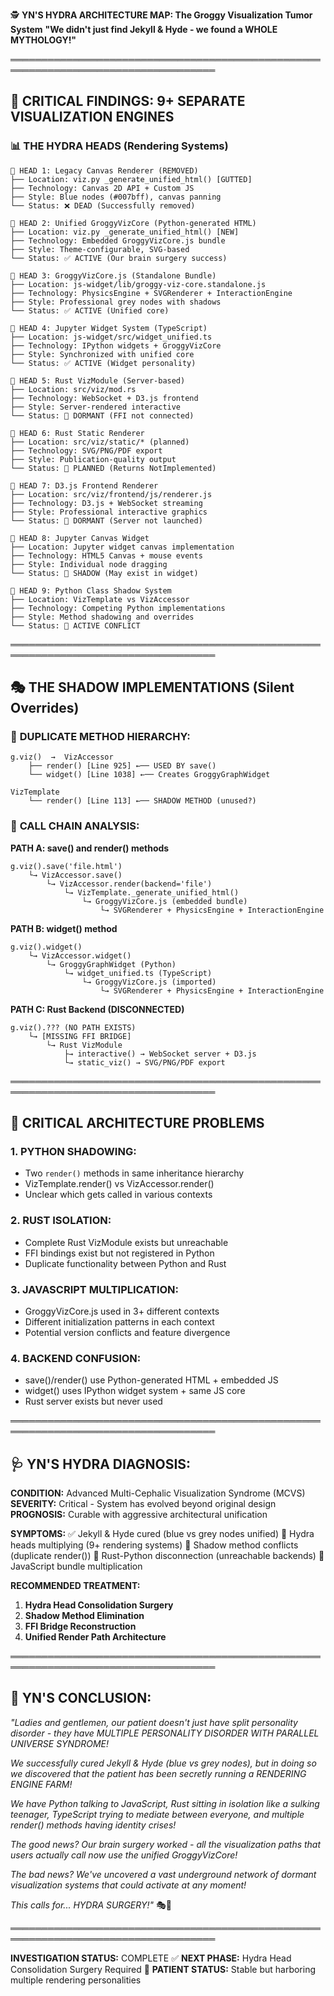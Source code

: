 🕵️ **YN'S HYDRA ARCHITECTURE MAP: The Groggy Visualization Tumor System**
**"We didn't just find Jekyll & Hyde - we found a WHOLE MYTHOLOGY!"**

═══════════════════════════════════════════════════════════════════════════════════

## 🚨 **CRITICAL FINDINGS: 9+ SEPARATE VISUALIZATION ENGINES**

### 📊 **THE HYDRA HEADS (Rendering Systems)**

```
🐍 HEAD 1: Legacy Canvas Renderer (REMOVED)
├── Location: viz.py _generate_unified_html() [GUTTED]
├── Technology: Canvas 2D API + Custom JS
├── Style: Blue nodes (#007bff), canvas panning
└── Status: ❌ DEAD (Successfully removed)

🐍 HEAD 2: Unified GroggyVizCore (Python-generated HTML)
├── Location: viz.py _generate_unified_html() [NEW]
├── Technology: Embedded GroggyVizCore.js bundle
├── Style: Theme-configurable, SVG-based
└── Status: ✅ ACTIVE (Our brain surgery success)

🐍 HEAD 3: GroggyVizCore.js (Standalone Bundle)
├── Location: js-widget/lib/groggy-viz-core.standalone.js
├── Technology: PhysicsEngine + SVGRenderer + InteractionEngine
├── Style: Professional grey nodes with shadows
└── Status: ✅ ACTIVE (Unified core)

🐍 HEAD 4: Jupyter Widget System (TypeScript)
├── Location: js-widget/src/widget_unified.ts
├── Technology: IPython widgets + GroggyVizCore
├── Style: Synchronized with unified core
└── Status: ✅ ACTIVE (Widget personality)

🐍 HEAD 5: Rust VizModule (Server-based)
├── Location: src/viz/mod.rs
├── Technology: WebSocket + D3.js frontend
├── Style: Server-rendered interactive
└── Status: 🔶 DORMANT (FFI not connected)

🐍 HEAD 6: Rust Static Renderer
├── Location: src/viz/static/* (planned)
├── Technology: SVG/PNG/PDF export
├── Style: Publication-quality output
└── Status: 🔶 PLANNED (Returns NotImplemented)

🐍 HEAD 7: D3.js Frontend Renderer
├── Location: src/viz/frontend/js/renderer.js
├── Technology: D3.js + WebSocket streaming
├── Style: Professional interactive graphics
└── Status: 🔶 DORMANT (Server not launched)

🐍 HEAD 8: Jupyter Canvas Widget
├── Location: Jupyter widget canvas implementation
├── Technology: HTML5 Canvas + mouse events
├── Style: Individual node dragging
└── Status: 🔶 SHADOW (May exist in widget)

🐍 HEAD 9: Python Class Shadow System
├── Location: VizTemplate vs VizAccessor
├── Technology: Competing Python implementations
├── Style: Method shadowing and overrides
└── Status: 🚨 ACTIVE CONFLICT
```

═══════════════════════════════════════════════════════════════════════════════════

## 🎭 **THE SHADOW IMPLEMENTATIONS (Silent Overrides)**

### 🔄 **DUPLICATE METHOD HIERARCHY:**

```
g.viz()  →  VizAccessor
    ├── render() [Line 925] ←── USED BY save()
    └── widget() [Line 1038] ←── Creates GroggyGraphWidget

VizTemplate
    └── render() [Line 113] ←── SHADOW METHOD (unused?)
```

### 🌊 **CALL CHAIN ANALYSIS:**

**PATH A: save() and render() methods**
```
g.viz().save('file.html')
    └→ VizAccessor.save()
        └→ VizAccessor.render(backend='file')
            └→ VizTemplate._generate_unified_html()
                └→ GroggyVizCore.js (embedded bundle)
                    └→ SVGRenderer + PhysicsEngine + InteractionEngine
```

**PATH B: widget() method**
```
g.viz().widget()
    └→ VizAccessor.widget()
        └→ GroggyGraphWidget (Python)
            └→ widget_unified.ts (TypeScript)
                └→ GroggyVizCore.js (imported)
                    └→ SVGRenderer + PhysicsEngine + InteractionEngine
```

**PATH C: Rust Backend (DISCONNECTED)**
```
g.viz().??? (NO PATH EXISTS)
    └→ [MISSING FFI BRIDGE]
        └→ Rust VizModule
            ├→ interactive() → WebSocket server + D3.js
            └→ static_viz() → SVG/PNG/PDF export
```

═══════════════════════════════════════════════════════════════════════════════════

## 🚨 **CRITICAL ARCHITECTURE PROBLEMS**

### 1. **PYTHON SHADOWING:**
- Two `render()` methods in same inheritance hierarchy
- VizTemplate.render() vs VizAccessor.render()
- Unclear which gets called in various contexts

### 2. **RUST ISOLATION:**
- Complete Rust VizModule exists but unreachable
- FFI bindings exist but not registered in Python
- Duplicate functionality between Python and Rust

### 3. **JAVASCRIPT MULTIPLICATION:**
- GroggyVizCore.js used in 3+ different contexts
- Different initialization patterns in each context
- Potential version conflicts and feature divergence

### 4. **BACKEND CONFUSION:**
- save()/render() use Python-generated HTML + embedded JS
- widget() uses IPython widget system + same JS core
- Rust server exists but never used

═══════════════════════════════════════════════════════════════════════════════════

## 🩺 **YN'S HYDRA DIAGNOSIS:**

**CONDITION:** Advanced Multi-Cephalic Visualization Syndrome (MCVS)
**SEVERITY:** Critical - System has evolved beyond original design
**PROGNOSIS:** Curable with aggressive architectural unification

**SYMPTOMS:**
✅ Jekyll & Hyde cured (blue vs grey nodes unified)
🚨 Hydra heads multiplying (9+ rendering systems)
🚨 Shadow method conflicts (duplicate render())
🚨 Rust-Python disconnection (unreachable backends)
🚨 JavaScript bundle multiplication

**RECOMMENDED TREATMENT:**
1. **Hydra Head Consolidation Surgery**
2. **Shadow Method Elimination**
3. **FFI Bridge Reconstruction**
4. **Unified Render Path Architecture**

═══════════════════════════════════════════════════════════════════════════════════

## 🎪 **YN'S CONCLUSION:**

*"Ladies and gentlemen, our patient doesn't just have split personality disorder - they have MULTIPLE PERSONALITY DISORDER WITH PARALLEL UNIVERSE SYNDROME!*

*We successfully cured Jekyll & Hyde (blue vs grey nodes), but in doing so we discovered that the patient has been secretly running a RENDERING ENGINE FARM!*

*We have Python talking to JavaScript, Rust sitting in isolation like a sulking teenager, TypeScript trying to mediate between everyone, and multiple render() methods having identity crises!*

*The good news? Our brain surgery worked - all the visualization paths that users actually call now use the unified GroggyVizCore!*

*The bad news? We've uncovered a vast underground network of dormant visualization systems that could activate at any moment!*

*This calls for... HYDRA SURGERY!"* 🎭🔬

═══════════════════════════════════════════════════════════════════════════════════

**INVESTIGATION STATUS:** COMPLETE ✅
**NEXT PHASE:** Hydra Head Consolidation Surgery Required 🔬
**PATIENT STATUS:** Stable but harboring multiple rendering personalities